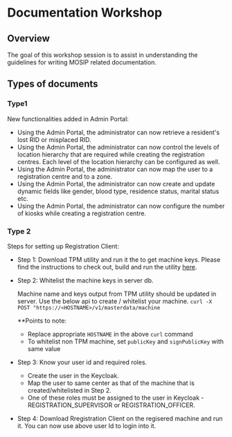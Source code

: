 # Documentation Workshop 

## Overview
The goal of this workshop session is to assist in understanding the guidelines for writing MOSIP related documentation.

## Types of documents

### Type1

New functionalities added in Admin Portal:
* Using the Admin Portal, the administrator can now retrieve a resident's lost RID or misplaced RID. 
* Using the Admin Portal, the administrator can now control the levels of location hierarchy that are required while creating the registration centres. Each level of the location hierarchy can be configured as well.
* Using the Admin Portal, the administrator can now map the user to a registration centre and to a zone.
* Using the Admin Portal, the administrator can now create and update dynamic fields like gender, blood type, residence status, marital status etc.
* Using the Admin Portal, the administrator can now configure the number of kiosks while creating a registration centre.

### Type 2 

Steps for setting up Registration Client:

* Step 1: Download TPM utility and run it the to get machine keys. Please find the instructions to check out, build and run the utility [here]().

* Step 2: Whitelist the machine keys in server db. 

    Machine name and keys output from TPM utility should be updated in server. Use the below api to create / whitelist your machine. 
   ```curl -X POST "https://<HOSTNAME>/v1/masterdata/machine ```
    
    **Points to note: 
    * Replace appropriate ```HOSTNAME``` in the above ```curl``` command
    * To whitelist non TPM machine, set ```publicKey``` and ```signPublicKey``` with same value 

* Step 3: Know your user id and required roles. 
    * Create the user in the Keycloak.     
    * Map the user to same center as that of the machine that is created/whitelisted in Step 2.
    * One of these roles must be assigned to the user in Keycloak - REGISTRATION_SUPERVISOR or REGISTRATION_OFFICER.

* Step 4: Download Rregistration Client on the regisered machine and run it. You can now use above user Id to login into it.